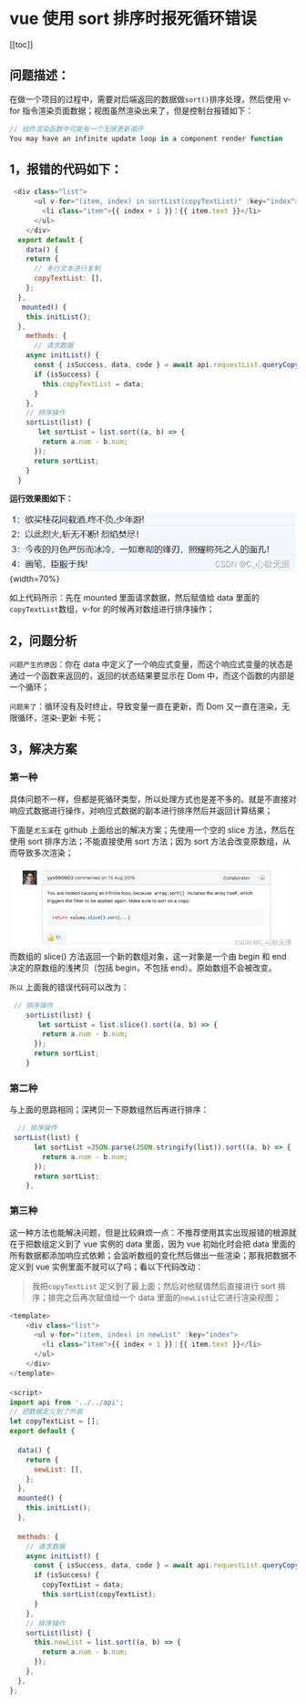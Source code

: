 # vue 使用 sort 排序时报死循环错误

[[toc]]

## 问题描述：

在做一个项目的过程中，需要对后端返回的数据做`sort()`排序处理，然后使用 v-for 指令渲染页面数据；视图虽然渲染出来了，但是控制台报错如下：   

```js
// 组件渲染函数中可能有一个无限更新循环
You may have an infinite update loop in a component render function
```

## 1，报错的代码如下：

```javascript
 <div class="list">
      <ul v-for="(item, index) in sortList(copyTextList)" :key="index">
        <li class="item">{{ index + 1 }}：{{ item.text }}</li>
      </ul>
    </div>
  export default {
    data() {
    return {
      // 多行文本进行复制
      copyTextList: [],
    };
  },
   mounted() {
    this.initList();
  },
    methods: {
      // 请求数据
    async initList() {
      const { isSuccess, data, code } = await api.requestList.queryCopyList();
      if (isSuccess) {
        this.copyTextList = data;
      }
    },
    // 排序操作
    sortList(list) {
       let sortList = list.sort((a, b) => {
        return a.num - b.num;
      });
      return sortList;
    }
  }

```

**运行效果图如下：**

![在这里插入图片描述](../images/sort-error.png){width=70%}

如上代码所示：先在 mounted 里面请求数据，然后赋值给 data 里面的`copyTextList`数组，v-for 的时候再对数组进行排序操作；

## 2，问题分析

`问题产生的原因`：你在 data 中定义了一个响应式变量，而这个响应式变量的状态是通过一个函数来返回的，返回的状态结果要显示在 Dom 中，而这个函数的内部是一个循环；

`问题来了`：循环没有及时终止，导致变量一直在更新，而 Dom 又一直在渲染，无限循环，渲染-更新 卡死；

## 3，解决方案

### 第一种

具体问题不一样，但都是死循环类型，所以处理方式也是差不多的。就是不直接对响应式数据进行操作，对响应式数据的副本进行排序然后并返回计算结果；

下面是`尤玉溪`在 github 上面给出的解决方案；先使用一个空的 slice 方法，然后在使用 sort 排序方法；不能直接使用 sort 方法；因为 sort 方法会改变原数组，从而导致多次渲染；

![在这里插入图片描述](../images/sort-error-1.png) 而数组的 slice() 方法返回一个新的数组对象，这一对象是一个由 begin 和 end 决定的原数组的浅拷贝（包括 begin，不包括 end）。原始数组不会被改变。

`所以` 上面我的错误代码可以改为：

```javascript
 // 排序操作
    sortList(list) {
       let sortList = list.slice().sort((a, b) => {
        return a.num - b.num;
      });
      return sortList;
    }
```

### 第二种

与上面的思路相同；深拷贝一下原数组然后再进行排序：

```javascript
  // 排序操作
 sortList(list) {
      let sortList =JSON.parse(JSON.stringify(list)).sort((a, b) => {
        return a.num - b.num;
      });
      return sortList;
    },
```

### 第三种

这一种方法也能解决问题，但是比较麻烦一点：不推荐使用其实出现报错的根源就在于把数组定义到了 vue 实例的 data 里面，因为 vue 初始化时会把 data 里面的所有数据都添加响应式依赖；会监听数组的变化然后做出一些渲染；那我把数据不定义到 vue 实例里面不就可以了吗；看以下代码改动：

> 我把`copyTextList` 定义到了最上面；然后对他赋值然后直接进行 sort 排序；排完之后再次赋值给一个 data 里面的`newList`让它进行渲染视图；

```javascript
<template>
    <div class="list">
      <ul v-for="(item, index) in newList" :key="index">
        <li class="item">{{ index + 1 }}：{{ item.text }}</li>
      </ul>
    </div>
</template>

<script>
import api from '../../api';
// 把数据定义到了外面
let copyTextList = [];
export default {

  data() {
    return {
      newList: [],
    };
  },
  mounted() {
    this.initList();
  },

  methods: {
    // 请求数据
    async initList() {
      const { isSuccess, data, code } = await api.requestList.queryCopyList();
      if (isSuccess) {
        copyTextList = data;
        this.sortList(copyTextList);
      }
    },
    // 排序操作
    sortList(list) {
      this.newList = list.sort((a, b) => {
        return a.num - b.num;
      });
    },
  },
};
```
